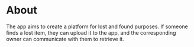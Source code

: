 # About
The app aims to create a platform for lost and found purposes. If someone finds a lost item, they can upload it to the app, and the corresponding owner can communicate with them to retrieve it.
